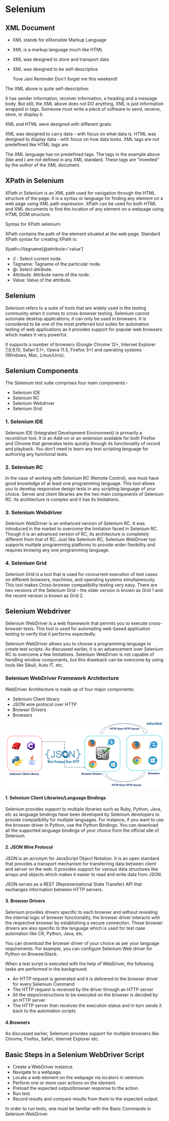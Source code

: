 # Selenium

## XML Document

* XML stands for eXtensible Markup Language
* XML is a markup language much like HTML
* XML was designed to store and transport data
* XML was designed to be self-descriptive

    <note>
      <to>Tove</to>
      <from>Jani</from>
      <heading>Reminder</heading>
      <body>Don't forget me this weekend!</body>
    </note>
  
The XML above is quite self-descriptive:

It has sender information, receiver information, a heading and a message body. But still, the XML above does not DO anything. XML is just information wrapped in tags. Someone must write a piece of software to send, receive, store, or display it.

XML and HTML were designed with different goals:

XML was designed to carry data - with focus on what data is. HTML was designed to display data - with focus on how data looks. XML tags are not predefined like HTML tags are.


The XML language has no predefined tags. The tags in the example above (like <to> and <from>) are not defined in any XML standard. These tags are "invented" by the author of the XML document.
  
## XPath in Selenium
  
XPath in Selenium is an XML path used for navigation through the HTML structure of the page. It is a syntax or language for finding any element on a web page using XML path expression. XPath can be used for both HTML and XML documents to find the location of any element on a webpage using HTML DOM structure.
 
Syntax for XPath selenium:
  
XPath contains the path of the element situated at the web page. Standard XPath syntax for creating XPath is:
  
  Xpath=//tagname[@attribute='value']
  

* // :	Select current node.
* Tagname: Tagname of the particular node.
* @:	Select attribute.
* Attribute:	Attribute name of the node.
* Value:	Value of the attribute.

## Selenium
    
Selenium refers to a suite of tools that are widely used in the testing community when it comes to cross-browser testing. Selenium cannot automate desktop applications; it can only be used in browsers. It is considered to be one of the most preferred tool suites for automation testing of web applications as it provides support for popular web browsers which makes it very powerful.
    
It supports a number of browsers (Google Chrome 12+, Internet Explorer 7,8,9,10, Safari 5.1+, Opera 11.5, Firefox 3+) and operating systems (Windows, Mac, Linux/Unix).
    
## Selenium Components
    
The Selenium test suite comprises four main components:-

* Selenium IDE
* Selenium RC
* Selenium Webdriver
* Selenium Grid

### 1. Selenium IDE
    
Selenium IDE (Integrated Development Environment) is primarily a record/run tool. It is an Add-on or an extension available for both Firefox and Chrome that generates tests quickly through its functionality of record and playback. You don’t need to learn any test scripting language for authoring any functional tests.

### 2. Selenium RC
    
In the case of working with Selenium RC (Remote Control), one must have good knowledge of at least one programming language. This tool allows you to develop responsive design tests in any scripting language of your choice. Server and client libraries are the two main components of Selenium RC. Its architecture is complex and it has its limitations.

### 3. Selenium Webdriver   
    
Selenium WebDriver is an enhanced version of Selenium RC. It was introduced in the market to overcome the limitation faced in Selenium RC. Though it is an advanced version of RC, its architecture is completely different from that of RC. Just like Selenium RC, Selenium WebDriver too supports multiple programming platforms to provide wider flexibility and requires knowing any one programming language.

### 4. Selenium Grid   
    
Selenium Grid is a tool that is used for concurrent execution of test cases on different browsers, machines, and operating systems simultaneously. This tool makes Cross-browser compatibility testing very easy. There are two versions of the Selenium Grid – the older version is known as Grid 1 and the recent version is known as Grid 2.
    
## Selenium Webdriver
    
Selenium WebDriver is a web framework that permits you to execute cross-browser tests. This tool is used for automating web-based application testing to verify that it performs expectedly.

Selenium WebDriver allows you to choose a programming language to create test scripts. As discussed earlier, it is an advancement over Selenium RC to overcome a few limitations. Selenium WebDriver is not capable of handling window components, but this drawback can be overcome by using tools like Sikuli, Auto IT, etc.
    
### Selenium WebDriver Framework Architecture
    
WebDriver Architecture is made up of four major components:
    
* Selenium Client library
* JSON wire protocol over HTTP
* Browser Drivers
* Browsers    

<img src="Images/SeleniumWebDriverArchitecture.png">    

#### 1. Selenium Client Libraries/Language Bindings    
    
Selenium provides support to multiple libraries such as Ruby, Python, Java, etc as language bindings have been developed by Selenium developers to provide compatibility for multiple languages. For instance, if you want to use the browser driver in Python, use the Python Bindings. You can download all the supported language bindings of your choice from the official site of Selenium.    

#### 2. JSON Wire Protocol   

JSON is an acronym for JavaScript Object Notation. It is an open standard that provides a transport mechanism for transferring data between client and server on the web. It provides support for various data structures like arrays and objects which makes it easier to read and write data from JSON.

JSON serves as a REST (Representational State Transfer) API that exchanges information between HTTP servers.
    
#### 3. Browser Drivers  
    
Selenium provides drivers specific to each browser and without revealing the internal logic of browser functionality, the browser driver interacts with the respective browser by establishing a secure connection. These browser drivers are also specific to the language which is used for test case automation like C#, Python, Java, etc.

You can download the browser driver of your choice as per your language requirements. For example, you can configure Selenium Web driver for Python on BrowserStack.    
    
When a test script is executed with the help of WebDriver, the following tasks are performed in the background:
    
* An HTTP request is generated and it is delivered to the browser driver for every Selenium Command
* The HTTP request is received by the driver through an HTTP server
* All the steps/instructions to be executed on the browser is decided by an HTTP server
* The HTTP server then receives the execution status and in turn sends it back to the automation scripts
    
#### 4.Browsers

As discussed earlier, Selenium provides support for multiple browsers like Chrome, Firefox, Safari, Internet Explorer etc.    
    
## Basic Steps in a Selenium WebDriver Script 
    
* Create a WebDriver instance.
* Navigate to a webpage.
* Locate a web element on the webpage via locators in selenium.
* Perform one or more user actions on the element.
* Preload the expected output/browser response to the action.
* Run test.
* Record results and compare results from them to the expected output.

In order to run tests, one must be familiar with the Basic Commands in Selenium WebDriver.    
